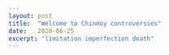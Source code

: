 ```yaml
---
layout: post
title:  "Welcome to Chinmoy controversies"
date:   2020-06-25
excerpt: "limitation imperfection death"
---
```

